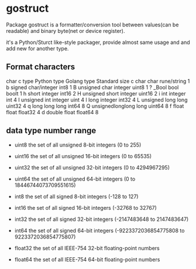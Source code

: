 gostruct
====================

Package gostruct is a formatter/conversion tool between values(can be readable) and binary byte(net or device register).

it's a Python/Sturct like-style packager, provide almost same usage and and add new for another type.

Format characters
----------------------
  
char	c type			Python type		Golang type		Standard size
c		char				char		rune/string			1
b		signed 				char/integer	int8			1
B		unsigned char		integer			uint8			1
?		_Bool				bool			boolt			1
h		short				integer			int16			2
H		unsigned short		integer			uint16			2
i		int					integer			int				4
I		unsigned int		integer			uint			4
l		long				integer			int32			4
L		unsigned long		long			uint32			4
q		long long			long			int64			8
Q		unsignedlonglong	long			uint64			8
f		float				float			float32			4
d		double				float			float64			8


data type number range
---------------------

- uint8       the set of all unsigned  8-bit integers (0 to 255)
- uint16      the set of all unsigned 16-bit integers (0 to 65535)
- uint32      the set of all unsigned 32-bit integers (0 to 4294967295)
- uint64      the set of all unsigned 64-bit integers (0 to 18446744073709551615)



- int8        the set of all signed  8-bit integers (-128 to 127)
- int16       the set of all signed 16-bit integers (-32768 to 32767)
- int32       the set of all signed 32-bit integers (-2147483648 to 2147483647)
- int64       the set of all signed 64-bit integers (-9223372036854775808 to 9223372036854775807)


- float32     the set of all IEEE-754 32-bit floating-point numbers
- float64     the set of all IEEE-754 64-bit floating-point numbers
